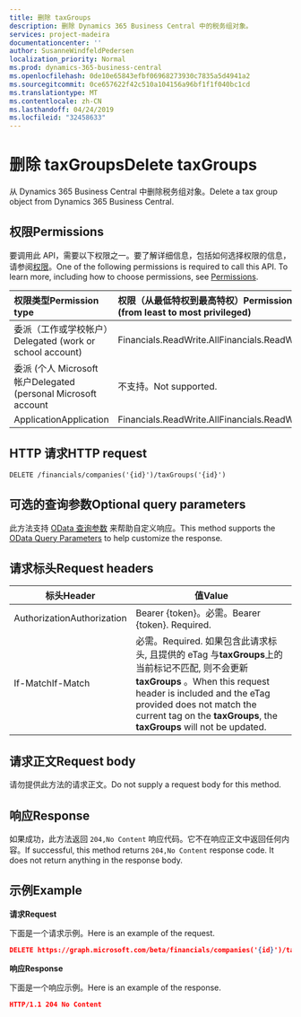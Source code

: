 ```yaml
---
title: 删除 taxGroups
description: 删除 Dynamics 365 Business Central 中的税务组对象。
services: project-madeira
documentationcenter: ''
author: SusanneWindfeldPedersen
localization_priority: Normal
ms.prod: dynamics-365-business-central
ms.openlocfilehash: 0de10e65843efbf06968273930c7835a5d4941a2
ms.sourcegitcommit: 0ce657622f42c510a104156a96bf1f1f040bc1cd
ms.translationtype: MT
ms.contentlocale: zh-CN
ms.lasthandoff: 04/24/2019
ms.locfileid: "32458633"
---
```

# <a name="delete-taxgroups"></a><span data-ttu-id="1d11c-103">删除 taxGroups</span><span class="sxs-lookup"><span data-stu-id="1d11c-103">Delete taxGroups</span></span>
<span data-ttu-id="1d11c-104">从 Dynamics 365 Business Central 中删除税务组对象。</span><span class="sxs-lookup"><span data-stu-id="1d11c-104">Delete a tax group object from Dynamics 365 Business Central.</span></span>

## <a name="permissions"></a><span data-ttu-id="1d11c-105">权限</span><span class="sxs-lookup"><span data-stu-id="1d11c-105">Permissions</span></span>
<span data-ttu-id="1d11c-p101">要调用此 API，需要以下权限之一。要了解详细信息，包括如何选择权限的信息，请参阅[权限](/graph/permissions-reference)。</span><span class="sxs-lookup"><span data-stu-id="1d11c-p101">One of the following permissions is required to call this API. To learn more, including how to choose permissions, see [Permissions](/graph/permissions-reference).</span></span>

|<span data-ttu-id="1d11c-108">权限类型</span><span class="sxs-lookup"><span data-stu-id="1d11c-108">Permission type</span></span> |<span data-ttu-id="1d11c-109">权限（从最低特权到最高特权）</span><span class="sxs-lookup"><span data-stu-id="1d11c-109">Permissions (from least to most privileged)</span></span>|
|:---------------|:------------------------------------------|
|<span data-ttu-id="1d11c-110">委派（工作或学校帐户）</span><span class="sxs-lookup"><span data-stu-id="1d11c-110">Delegated (work or school account)</span></span>|<span data-ttu-id="1d11c-111">Financials.ReadWrite.All</span><span class="sxs-lookup"><span data-stu-id="1d11c-111">Financials.ReadWrite.All</span></span> |
|<span data-ttu-id="1d11c-112">委派 (个人 Microsoft 帐户</span><span class="sxs-lookup"><span data-stu-id="1d11c-112">Delegated (personal Microsoft account</span></span>|<span data-ttu-id="1d11c-113">不支持。</span><span class="sxs-lookup"><span data-stu-id="1d11c-113">Not supported.</span></span>|
|<span data-ttu-id="1d11c-114">Application</span><span class="sxs-lookup"><span data-stu-id="1d11c-114">Application</span></span>|<span data-ttu-id="1d11c-115">Financials.ReadWrite.All</span><span class="sxs-lookup"><span data-stu-id="1d11c-115">Financials.ReadWrite.All</span></span>|

## <a name="http-request"></a><span data-ttu-id="1d11c-116">HTTP 请求</span><span class="sxs-lookup"><span data-stu-id="1d11c-116">HTTP request</span></span>
```
DELETE /financials/companies('{id}')/taxGroups('{id}')
```

## <a name="optional-query-parameters"></a><span data-ttu-id="1d11c-117">可选的查询参数</span><span class="sxs-lookup"><span data-stu-id="1d11c-117">Optional query parameters</span></span>
<span data-ttu-id="1d11c-118">此方法支持 [OData 查询参数](/graph/query-parameters) 来帮助自定义响应。</span><span class="sxs-lookup"><span data-stu-id="1d11c-118">This method supports the [OData Query Parameters](/graph/query-parameters) to help customize the response.</span></span>

## <a name="request-headers"></a><span data-ttu-id="1d11c-119">请求标头</span><span class="sxs-lookup"><span data-stu-id="1d11c-119">Request headers</span></span>
|<span data-ttu-id="1d11c-120">标头</span><span class="sxs-lookup"><span data-stu-id="1d11c-120">Header</span></span>|<span data-ttu-id="1d11c-121">值</span><span class="sxs-lookup"><span data-stu-id="1d11c-121">Value</span></span>|
|------|-----|
|<span data-ttu-id="1d11c-122">Authorization</span><span class="sxs-lookup"><span data-stu-id="1d11c-122">Authorization</span></span>  |<span data-ttu-id="1d11c-p102">Bearer {token}。必需。</span><span class="sxs-lookup"><span data-stu-id="1d11c-p102">Bearer {token}. Required.</span></span> |
|<span data-ttu-id="1d11c-125">If-Match</span><span class="sxs-lookup"><span data-stu-id="1d11c-125">If-Match</span></span>       |<span data-ttu-id="1d11c-126">必需。</span><span class="sxs-lookup"><span data-stu-id="1d11c-126">Required.</span></span> <span data-ttu-id="1d11c-127">如果包含此请求标头, 且提供的 eTag 与**taxGroups**上的当前标记不匹配, 则不会更新**taxGroups** 。</span><span class="sxs-lookup"><span data-stu-id="1d11c-127">When this request header is included and the eTag provided does not match the current tag on the **taxGroups**, the **taxGroups** will not be updated.</span></span> |

## <a name="request-body"></a><span data-ttu-id="1d11c-128">请求正文</span><span class="sxs-lookup"><span data-stu-id="1d11c-128">Request body</span></span>
<span data-ttu-id="1d11c-129">请勿提供此方法的请求正文。</span><span class="sxs-lookup"><span data-stu-id="1d11c-129">Do not supply a request body for this method.</span></span>

## <a name="response"></a><span data-ttu-id="1d11c-130">响应</span><span class="sxs-lookup"><span data-stu-id="1d11c-130">Response</span></span>
<span data-ttu-id="1d11c-p104">如果成功，此方法返回 ```204,No Content``` 响应代码。它不在响应正文中返回任何内容。</span><span class="sxs-lookup"><span data-stu-id="1d11c-p104">If successful, this method returns ```204,No Content``` response code. It does not return anything in the response body.</span></span>

## <a name="example"></a><span data-ttu-id="1d11c-133">示例</span><span class="sxs-lookup"><span data-stu-id="1d11c-133">Example</span></span>

<span data-ttu-id="1d11c-134">**请求**</span><span class="sxs-lookup"><span data-stu-id="1d11c-134">**Request**</span></span>

<span data-ttu-id="1d11c-135">下面是一个请求示例。</span><span class="sxs-lookup"><span data-stu-id="1d11c-135">Here is an example of the request.</span></span>

```json
DELETE https://graph.microsoft.com/beta/financials/companies('{id}')/taxGroups('{id}')
```

<span data-ttu-id="1d11c-136">**响应**</span><span class="sxs-lookup"><span data-stu-id="1d11c-136">**Response**</span></span> 

<span data-ttu-id="1d11c-137">下面是一个响应示例。</span><span class="sxs-lookup"><span data-stu-id="1d11c-137">Here is an example of the response.</span></span> 

```json
HTTP/1.1 204 No Content
```
